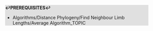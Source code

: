 <div style="margin:2em; background-color: #e0e0e0;">

<strong>↩PREREQUISITES↩</strong>

 * Algorithms/Distance Phylogeny/Find Neighbour Limb Lengths/Average Algorithm_TOPIC

</div>


